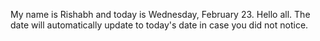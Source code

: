 My name is Rishabh and today is Wednesday, February 23. Hello all. The date will automatically update to today's date in case you did not notice.
